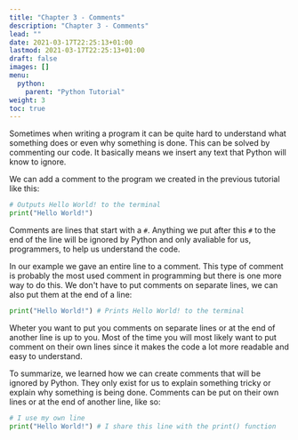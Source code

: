 ```yaml
---
title: "Chapter 3 - Comments"
description: "Chapter 3 - Comments"
lead: ""
date: 2021-03-17T22:25:13+01:00
lastmod: 2021-03-17T22:25:13+01:00
draft: false
images: []
menu: 
  python:
    parent: "Python Tutorial"
weight: 3
toc: true
---
```


Sometimes when writing a program it can be quite hard to understand what something does or even why something is done. This can be solved by commenting our code. It basically means we insert any text that Python will know to ignore. 

We can add a comment to the program we created in the previous tutorial like this:
```py
# Outputs Hello World! to the terminal
print("Hello World!")
```

Comments are lines that start with a `#`. Anything we put after this `#` to the end of the line will be ignored by Python and only avaliable for us, programmers, to help us understand the code.

In our example we gave an entire line to a comment. This type of comment is probably the most used comment in programming but there is one more way to do this. We don't have to put comments on separate lines, we can also put them at the end of a line:
```py
print("Hello World!") # Prints Hello World! to the terminal
```

Wheter you want to put you comments on separate lines or at the end of another line is up to you. Most of the time you will most likely want to put comment on their own lines since it makes the code a lot more readable and easy to understand. 

To summarize, we learned how we can create comments that will be ignored by Python. They only exist for us to explain something tricky or explain why something is being done. Comments can be put on their own lines or at the end of another line, like so:
```py
# I use my own line
print("Hello World!") # I share this line with the print() function
```
